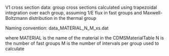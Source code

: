 V1 cross section data: group cross sections calculated using trapezoidal integration over each group, assuming 1/E flux in fast groups and Maxwell-Boltzmann distribution in the thermal group

Naming convention:
data\_MATERIAL\_N\_M\_xs.dat

where
MATERIAL is the name of the material in the CDMSMaterialTable
N is the number of fast groups
M is the number of intervals per group used to calculate
